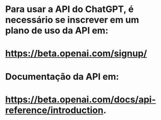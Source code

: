 # Para usar a API do ChatGPT, é necessário se inscrever em um plano de uso da API em:

# https://beta.openai.com/signup/

# Documentação da API em:

# https://beta.openai.com/docs/api-reference/introduction.
